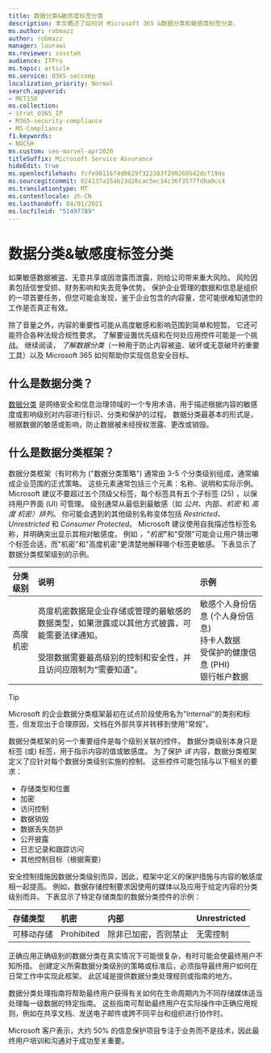 ```yaml
---
title: 数据分类&敏感度标签分类
description: 本文概述了如何对 Microsoft 365 &数据分类和敏感度标签分类。
ms.author: robmazz
author: robmazz
manager: laurawi
ms.reviewer: sosstah
audience: ITPro
ms.topic: article
ms.service: O365-seccomp
localization_priority: Normal
search.appverid:
- MET150
ms.collection:
- Strat_O365_IP
- M365-security-compliance
- MS-Compliance
f1.keywords:
- NOCSH
ms.custom: seo-marvel-apr2020
titleSuffix: Microsoft Service Assurance
hideEdit: true
ms.openlocfilehash: fcfe98116f4d0629f322383f2992605d2dcf19de
ms.sourcegitcommit: 024137a15ab23d26cac5ec14c36f3577fd8a0cc4
ms.translationtype: MT
ms.contentlocale: zh-CN
ms.lasthandoff: 04/01/2021
ms.locfileid: "51497789"
---
```

# <a name="data-classification--sensitivity-label-taxonomy"></a>数据分类&敏感度标签分类

如果敏感数据被盗、无意共享或因泄露而泄露，则给公司带来重大风险。 风险因素包括信誉受损、财务影响和失去竞争优势。 保护企业管理的数据和信息是组织的一项首要任务，但您可能会发现，鉴于企业包含的内容量，您可能很难知道您的工作是否真正有效。

除了音量之外，内容的重要性可能从高度敏感和影响范围到简单和短暂。 它还可能符合各种法规合规性要求。 了解要设置优先级和在何处应用控件可能是一个挑战。 继续阅读， *了解数据分类*（一种用于防止内容被盗、破坏或无意破坏的重要工具）以及 Microsoft 365 如何帮助你实现信息安全目标。

## <a name="what-is-data-classification"></a>什么是数据分类？

[数据分类](/microsoft-365/compliance/data-classification-overview) 是网络安全和信息治理领域的一个专用术语，用于描述根据内容的敏感度或影响级别对内容进行标识、分类和保护的过程。 数据分类最基本的形式是，根据数据的敏感或影响，防止数据被未经授权泄露、更改或销毁。

## <a name="what-is-a-data-classification-framework"></a>什么是数据分类框架？

数据分类框架（有时称为 ("数据分类策略") 通常由 3-5 个分类级别组成，通常编成企业范围的正式策略。 这些元素通常包括三个元素：名称、说明和实际示例。 Microsoft 建议不要超过五个顶级父标签，每个标签具有五个子标签 (25) ，以保持用户界面 (UI) 可管理。 级别通常从最低到最敏感（如 *公共*、内部、*机密* 和 *高度* 
 *机密）排列*。 你可能会遇到的其他级别名称变体包括 *Restricted、Unrestricted* 和 *Consumer Protected*。 Microsoft 建议使用自我描述性标签名称，并明确突出显示其相对敏感度。 例如 *，"机密*"和"受限"可能会让用户猜出哪个标签合适，而"机密"和"高度机密"更清楚地解释哪个标签更敏感。  下表显示了数据分类框架级别的示例。

|**分类级别**|**说明**|**示例**|
|:-----------------------|:--------------|:-----------|
| 高度机密 | 高度机密数据是企业存储或管理的最敏感的数据类型，如果泄露或以其他方式披露，可能需要法律通知。 <br><br> 受限数据需要最高级别的控制和安全性，并且访问应限制为"需要知道"。 | 敏感个人身份信息 (个人身份信息)  <br> 持卡人数据 <br> 受保护的健康信息 (PHI)  <br> 银行帐户数据 |

>[!TIP]
>Microsoft 的企业数据分类框架最初在试点阶段使用名为"Internal"的类别和标签，但发现出于合理原因，文档在外部共享并转移到使用"常规"。

数据分类框架的另一个重要组件是每个级别关联的控件。 数据分类级别本身只是标签 (或) 标签，用于指示内容的值或敏感度。 为了保护 *该* 内容，数据分类框架定义了应针对每个数据分类级别实施的控制。 这些控件可能包括与以下相关的要求：

- 存储类型和位置
- 加密
- 访问控制
- 数据销毁
- 数据丢失防护
- 公开披露
- 日志记录和跟踪访问
- 其他控制目标（根据需要）

安全控制措施因数据分类级别而异，因此，框架中定义的保护措施与内容的敏感度相一起提高。 例如，数据存储控制要求因使用的媒体以及应用于给定内容的分类级别而异。 下表显示了特定存储类型的数据分类控件的示例：

|**存储类型**|**机密**|**内部**|**Unrestricted**|
|:---------------|:---------------|:-----------|:---------------|
| 可移动存储 | Prohibited | 除非已加密，否则禁止 | 无需控制 |

正确应用正确级别的数据分类在真实情况下可能很复杂，有时可能会使最终用户不知所措。 创建定义所需数据分类级别的策略或标准后，必须指导最终用户如何在日常工作中实现此框架。 此区域是提供数据分类处理规则或指南的地方。

数据分类处理指南将帮助最终用户获得有关如何在生命周期内为不同存储媒体适当处理每一级数据的特定指南。 这些指南可帮助最终用户在实际操作中正确应用规则，例如在共享文档、发送电子邮件或跨不同平台和组织进行协作时。

Microsoft 客户表示，大约 50% 的信息保护项目专注于业务而不是技术，因此最终用户培训和沟通对于成功至关重要。
